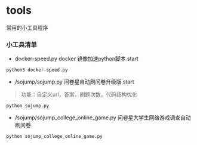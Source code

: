 # tools
常用的小工具程序

### 小工具清单

- docker-speed.py  docker 镜像加速python脚本 start

```
python3 docker-speed.py
```

- /sojump/sojump.py 问卷星自动刷问卷升级版 start

> 功能：自定义url，答案，刷题次数，代码结构优化

```
python sojump.py
```

- /sojump/sojump_college_online_game.py 问卷星大学生网络游戏调查自动刷问卷

```
python sojump_college_online_game.py
```